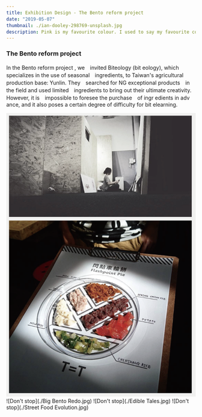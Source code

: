 ```yaml
---
title: Exhibition Design - The Bento reform project
date: "2019-05-07"
thumbnail: ./ian-dooley-298769-unsplash.jpg
description: Pink is my favourite colour. I used to say my favourite colour was black to be cool, but it is pink - all shades of pink. If I have an accessory, it is probably pink.
---
```


### The Bento reform project

In the Bento reform project , we　invited Biteology (bit eology), which　specializes in the use of seasonal　ingredients, to Taiwan's agricultural　production base: Yunlin. They　searched for NG exceptional products　in the field and used limited　ingredients to bring out their ultimate 
creativity. However, it is　impossible to foresee the purchase　of ingr edients in adv ance, and it
also poses a certain degree of difficulty for bit elearning.


![Don't stop](./ian-dooley-298771-unsplash-1.jpg)
![Don't stop](./Big Bento Redo.jpg)
![Don't stop](./Edible Tales.jpg)
![Don't stop](./Street Food Evolution.jpg)




